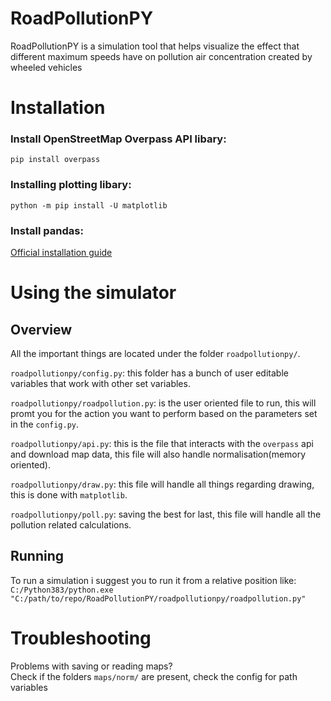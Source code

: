 # RoadPollutionPY
RoadPollutionPY is a simulation tool that helps visualize the effect that different maximum speeds have on pollution air concentration created by wheeled vehicles


# Installation
### Install OpenStreetMap Overpass API libary:
`pip install overpass`

### Installing plotting libary:
`python -m pip install -U matplotlib`

### Install pandas:
[Official installation guide](https://pandas.pydata.org/getting_started.html)


# Using the simulator

## Overview
All the important things are located under the folder `roadpollutionpy/`.

`roadpollutionpy/config.py`: this folder has a bunch of user editable variables that work with other set variables.

`roadpollutionpy/roadpollution.py`: is the user oriented file to run, this will promt you for the action you want to perform based on the parameters set in the `config.py`.

`roadpollutionpy/api.py`: this is the file that interacts with the `overpass` api and download map data, this file will also handle normalisation(memory oriented).

`roadpollutionpy/draw.py`: this file will handle all things regarding drawing, this is done with `matplotlib`.

`roadpollutionpy/poll.py`: saving the best for last, this file will handle all the pollution related calculations.

## Running
To run a simulation i suggest you to run it from a relative position like: `C:/Python383/python.exe "C:/path/to/repo/RoadPollutionPY/roadpollutionpy/roadpollution.py"`


# Troubleshooting
Problems with saving or reading maps?<br>
Check if the folders `maps/norm/` are present, check the config for path variables 